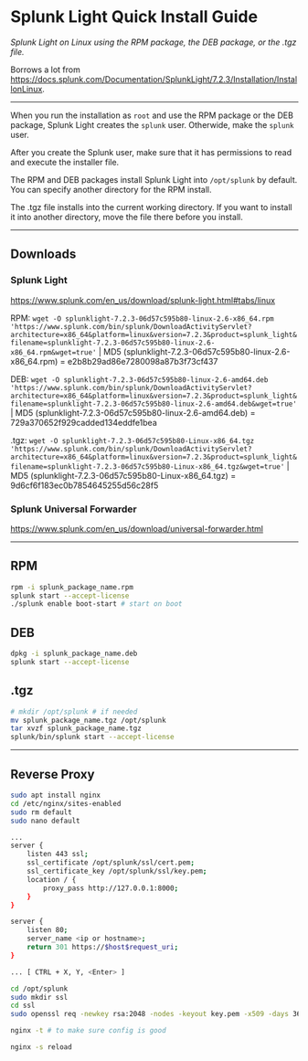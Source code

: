 Splunk Light Quick Install Guide
===============================

*Splunk Light on Linux using the RPM package, the DEB package, or the .tgz file.*

Borrows a lot from https://docs.splunk.com/Documentation/SplunkLight/7.2.3/Installation/InstallonLinux.

-------------------------------

When you run the installation as `root` and use the RPM package or the DEB package, Splunk Light creates the `splunk` user. Otherwide, make the `splunk` user.

After you create the Splunk user, make sure that it has permissions to read and execute the installer file.

The RPM and DEB packages install Splunk Light into `/opt/splunk` by default. You can specify another directory for the RPM install.

The .tgz file installs into the current working directory. If you want to install it into another directory, move the file there before you install.

-------------------------------

Downloads
---------

### Splunk Light
https://www.splunk.com/en_us/download/splunk-light.html#tabs/linux

RPM: `wget -O splunklight-7.2.3-06d57c595b80-linux-2.6-x86_64.rpm 'https://www.splunk.com/bin/splunk/DownloadActivityServlet?architecture=x86_64&platform=linux&version=7.2.3&product=splunk_light&filename=splunklight-7.2.3-06d57c595b80-linux-2.6-x86_64.rpm&wget=true'` | MD5 (splunklight-7.2.3-06d57c595b80-linux-2.6-x86_64.rpm) = e2b8b29ad86e7280098a87b3f73cf437

DEB: `wget -O splunklight-7.2.3-06d57c595b80-linux-2.6-amd64.deb 'https://www.splunk.com/bin/splunk/DownloadActivityServlet?architecture=x86_64&platform=linux&version=7.2.3&product=splunk_light&filename=splunklight-7.2.3-06d57c595b80-linux-2.6-amd64.deb&wget=true'` | MD5 (splunklight-7.2.3-06d57c595b80-linux-2.6-amd64.deb) = 729a370652f929cadded134eddfe1bea

.tgz: `wget -O splunklight-7.2.3-06d57c595b80-Linux-x86_64.tgz 'https://www.splunk.com/bin/splunk/DownloadActivityServlet?architecture=x86_64&platform=linux&version=7.2.3&product=splunk_light&filename=splunklight-7.2.3-06d57c595b80-Linux-x86_64.tgz&wget=true'` | MD5 (splunklight-7.2.3-06d57c595b80-Linux-x86_64.tgz) = 9d6cf6f183ec0b7854645255d56c28f5

### Splunk Universal Forwarder
https://www.splunk.com/en_us/download/universal-forwarder.html

-------------------------------

RPM
---

```bash
rpm -i splunk_package_name.rpm
splunk start --accept-license
./splunk enable boot-start # start on boot
```

DEB
---

```bash
dpkg -i splunk_package_name.deb
splunk start --accept-license
```

.tgz
----

```bash
# mkdir /opt/splunk # if needed
mv splunk_package_name.tgz /opt/splunk
tar xvzf splunk_package_name.tgz
splunk/bin/splunk start --accept-license
```

-------------------------------

Reverse Proxy
-------------

```bash
sudo apt install nginx
cd /etc/nginx/sites-enabled
sudo rm default
sudo nano default

...
server {
    listen 443 ssl;
    ssl_certificate /opt/splunk/ssl/cert.pem;
    ssl_certificate_key /opt/splunk/ssl/key.pem;
    location / {
        proxy_pass http://127.0.0.1:8000;
    }
}

server {
    listen 80;
    server_name <ip or hostname>;
    return 301 https://$host$request_uri;
}

... [ CTRL + X, Y, <Enter> ]

cd /opt/splunk
sudo mkdir ssl
cd ssl
sudo openssl req -newkey rsa:2048 -nodes -keyout key.pem -x509 -days 365 -out cert.pem # set common name to server ip/hostname

nginx -t # to make sure config is good

nginx -s reload

```
